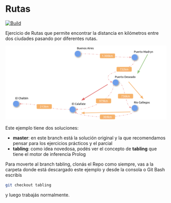 
# Rutas

[![Build](https://github.com/pdep-utn/eg-rutas-prolog/actions/workflows/workflow.yml/badge.svg)](https://github.com/pdep-utn/eg-rutas-prolog/actions/workflows/workflow.yml)

Ejercicio de Rutas que permite encontrar la distancia en kilómetros entre dos ciudades pasando por diferentes rutas.

![image](images/rutasArgentinas.png)

Este ejemplo tiene dos soluciones:

- **master**: en este branch está la solución original y la que recomendamos pensar para los ejercicios prácticos y el parcial
- **tabling**: como idea novedosa, podés ver el concepto de **tabling** que tiene el motor de inferencia Prolog

Para moverte al branch tabling, clonás el Repo como siempre, vas a la carpeta donde está descargado este ejemplo y desde la consola o Git Bash escribís

```bash
git checkout tabling
```

y luego trabajás normalmente.